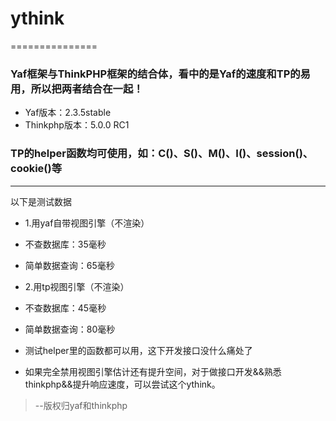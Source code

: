 # ythink
===============
### Yaf框架与ThinkPHP框架的结合体，看中的是Yaf的速度和TP的易用，所以把两者结合在一起！
 + Yaf版本：2.3.5stable
 + Thinkphp版本：5.0.0 RC1



### TP的helper函数均可使用，如：C()、S()、M()、I()、session()、cookie()等
---------------------------------
以下是测试数据
 + 1.用yaf自带视图引擎（不渲染）
 + 不查数据库：35毫秒
 + 简单数据查询：65毫秒

 + 2.用tp视图引擎（不渲染）
 + 不查数据库：45毫秒
 + 简单数据查询：80毫秒
 + 测试helper里的函数都可以用，这下开发接口没什么痛处了

 + 如果完全禁用视图引擎估计还有提升空间，对于做接口开发&&熟悉thinkphp&&提升响应速度，可以尝试这个ythink。

> --版权归yaf和thinkphp